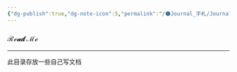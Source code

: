 ```yaml
---
{"dg-publish":true,"dg-note-icon":5,"permalink":"/🌑Journal_手札/Journal_readme/","dgPassFrontmatter":true,"noteIcon":5,"created":"2024-08-24T23:03:54.803+08:00","updated":"2024-08-26T18:41:00.619+08:00"}
---
```


### ℛℯ𝒶𝒹 ℳℯ
--- 
此目录存放一些自己写文档
